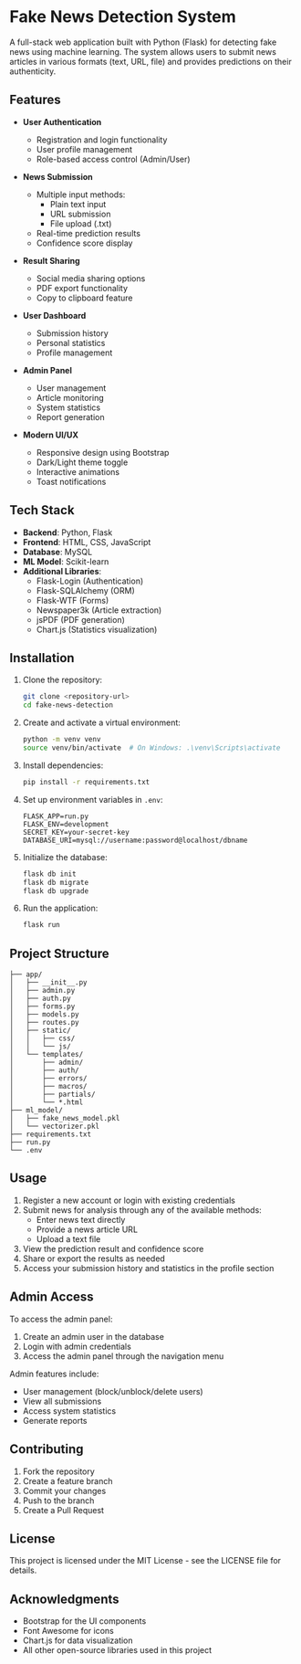 # Fake News Detection System

A full-stack web application built with Python (Flask) for detecting fake news using machine learning. The system allows users to submit news articles in various formats (text, URL, file) and provides predictions on their authenticity.

## Features

- **User Authentication**
  - Registration and login functionality
  - User profile management
  - Role-based access control (Admin/User)

- **News Submission**
  - Multiple input methods:
    - Plain text input
    - URL submission
    - File upload (.txt)
  - Real-time prediction results
  - Confidence score display

- **Result Sharing**
  - Social media sharing options
  - PDF export functionality
  - Copy to clipboard feature

- **User Dashboard**
  - Submission history
  - Personal statistics
  - Profile management

- **Admin Panel**
  - User management
  - Article monitoring
  - System statistics
  - Report generation

- **Modern UI/UX**
  - Responsive design using Bootstrap
  - Dark/Light theme toggle
  - Interactive animations
  - Toast notifications

## Tech Stack

- **Backend**: Python, Flask
- **Frontend**: HTML, CSS, JavaScript
- **Database**: MySQL
- **ML Model**: Scikit-learn
- **Additional Libraries**: 
  - Flask-Login (Authentication)
  - Flask-SQLAlchemy (ORM)
  - Flask-WTF (Forms)
  - Newspaper3k (Article extraction)
  - jsPDF (PDF generation)
  - Chart.js (Statistics visualization)

## Installation

1. Clone the repository:
   ```bash
   git clone <repository-url>
   cd fake-news-detection
   ```

2. Create and activate a virtual environment:
   ```bash
   python -m venv venv
   source venv/bin/activate  # On Windows: .\venv\Scripts\activate
   ```

3. Install dependencies:
   ```bash
   pip install -r requirements.txt
   ```

4. Set up environment variables in `.env`:
   ```env
   FLASK_APP=run.py
   FLASK_ENV=development
   SECRET_KEY=your-secret-key
   DATABASE_URI=mysql://username:password@localhost/dbname
   ```

5. Initialize the database:
   ```bash
   flask db init
   flask db migrate
   flask db upgrade
   ```

6. Run the application:
   ```bash
   flask run
   ```

## Project Structure

```
├── app/
│   ├── __init__.py
│   ├── admin.py
│   ├── auth.py
│   ├── forms.py
│   ├── models.py
│   ├── routes.py
│   ├── static/
│   │   ├── css/
│   │   └── js/
│   └── templates/
│       ├── admin/
│       ├── auth/
│       ├── errors/
│       ├── macros/
│       ├── partials/
│       └── *.html
├── ml_model/
│   ├── fake_news_model.pkl
│   └── vectorizer.pkl
├── requirements.txt
├── run.py
└── .env
```

## Usage

1. Register a new account or login with existing credentials
2. Submit news for analysis through any of the available methods:
   - Enter news text directly
   - Provide a news article URL
   - Upload a text file
3. View the prediction result and confidence score
4. Share or export the results as needed
5. Access your submission history and statistics in the profile section

## Admin Access

To access the admin panel:
1. Create an admin user in the database
2. Login with admin credentials
3. Access the admin panel through the navigation menu

Admin features include:
- User management (block/unblock/delete users)
- View all submissions
- Access system statistics
- Generate reports

## Contributing

1. Fork the repository
2. Create a feature branch
3. Commit your changes
4. Push to the branch
5. Create a Pull Request

## License

This project is licensed under the MIT License - see the LICENSE file for details.

## Acknowledgments

- Bootstrap for the UI components
- Font Awesome for icons
- Chart.js for data visualization
- All other open-source libraries used in this project